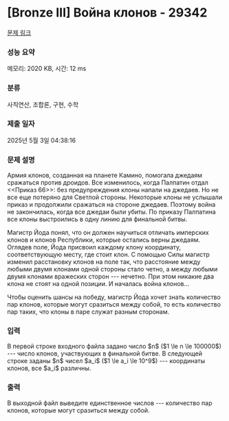 # [Bronze III] Война клонов - 29342 

[문제 링크](https://www.acmicpc.net/problem/29342) 

### 성능 요약

메모리: 2020 KB, 시간: 12 ms

### 분류

사칙연산, 조합론, 구현, 수학

### 제출 일자

2025년 5월 3일 04:38:16

### 문제 설명

<p>Армия клонов, созданная на планете Камино, помогала джедаям сражаться против дроидов. Все изменилось, когда Палпатин отдал <<Приказ 66>>: без предупреждения клоны напали на джедаев. Но не все еще потеряно для Светлой стороны. Некоторые клоны не услышали приказ и продолжили сражаться на стороне джедаев. Поэтому война не закончилась, когда все джедаи были убиты. По приказу Палпатина все клоны выстроились в одну линию для финальной битвы.</p>

<p>Магистр Йода понял, что он должен научиться отличать имперских клонов и клонов Республики, которые остались верны джедаям. Оглядев поле, Йода присвоил каждому клону координату, соответствующую месту, где стоит клон. С помощью Силы магистр изменил расстановку клонов на поле так, что расстояние между любыми двумя клонами одной стороны стало четно, а между любыми двумя клонами вражеских сторон --- нечетно. При этом никакие два клона не стоят на одной позиции. И началась война клонов...    </p>

<p>Чтобы оценить шансы на победу, магистр Йода хочет знать количество пар клонов, которые могут сразиться между собой, то есть количество пар таких, что клоны в паре служат разным сторонам.</p>

### 입력 

 <p>В первой строке входного файла задано число $n$ ($1 \le n \le 100000$) --- число клонов, участвующих в финальной битве. В следующей строке заданы $n$ чисел $a_i$ ($1 \le a_i \le 10^9$) --- координаты клонов, все $a_i$ различны. </p>

### 출력 

 <p>В выходной файл выведите единственное числов --- количество пар клонов, которые могут сразиться между собой.</p>

